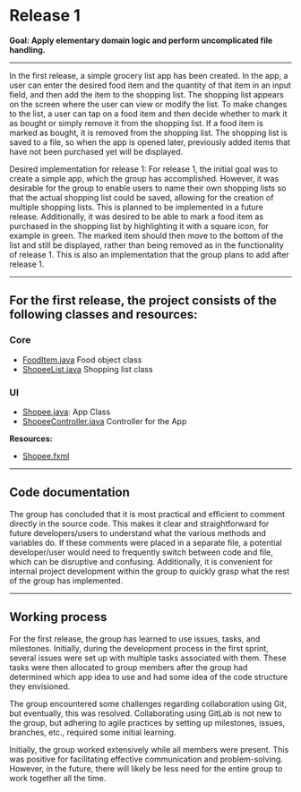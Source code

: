 # **Release 1**

**Goal: Apply elementary domain logic and perform uncomplicated file handling.**
_________
In the first release, a simple grocery list app has been created. In the app, a user can enter the desired food item and the quantity of that item in an input field, and then add the item to the shopping list. The shopping list appears on the screen where the user can view or modify the list. To make changes to the list, a user can tap on a food item and then decide whether to mark it as bought or simply remove it from the shopping list. If a food item is marked as bought, it is removed from the shopping list. The shopping list is saved to a file, so when the app is opened later, previously added items that have not been purchased yet will be displayed.


Desired implementation for release 1:
For release 1, the initial goal was to create a simple app, which the group has accomplished. However, it was desirable for the group to enable users to name their own shopping lists so that the actual shopping list could be saved, allowing for the creation of multiple shopping lists. This is planned to be implemented in a future release. Additionally, it was desired to be able to mark a food item as purchased in the shopping list by highlighting it with a square icon, for example in green. The marked item should then move to the bottom of the list and still be displayed, rather than being removed as in the functionality of release 1. This is also an implementation that the group plans to add after release 1.

_________

## For the first release, the project consists of the following classes and resources:

### Core

* [FoodItem.java](../core/src/main/java/core/FoodItem.java) Food object class
* [ShopeeList.java](../core/src/main/java/core/ShopeeList.java) Shopping list class

### UI

* [Shopee.java](../core/ui/src/main/java/ui/Shopee.java): App Class
* [ShopeeController.java](../ui/src/main/java/ui/ShopeeController.java) Controller for the App

**Resources:**
* [Shopee.fxml](../ui/src/main/resources/ui/Shopee.fxml)

__________
## Code documentation

The group has concluded that it is most practical and efficient to comment directly in the source code. This makes it clear and straightforward for future developers/users to understand what the various methods and variables do. If these comments were placed in a separate file, a potential developer/user would need to frequently switch between code and file, which can be disruptive and confusing. Additionally, it is convenient for internal project development within the group to quickly grasp what the rest of the group has implemented.
_____________
## Working process

For the first release, the group has learned to use issues, tasks, and milestones. Initially, during the development process in the first sprint, several issues were set up with multiple tasks associated with them. These tasks were then allocated to group members after the group had determined which app idea to use and had some idea of the code structure they envisioned.

The group encountered some challenges regarding collaboration using Git, but eventually, this was resolved. Collaborating using GitLab is not new to the group, but adhering to agile practices by setting up milestones, issues, branches, etc., required some initial learning.

Initially, the group worked extensively while all members were present. This was positive for facilitating effective communication and problem-solving. However, in the future, there will likely be less need for the entire group to work together all the time.


